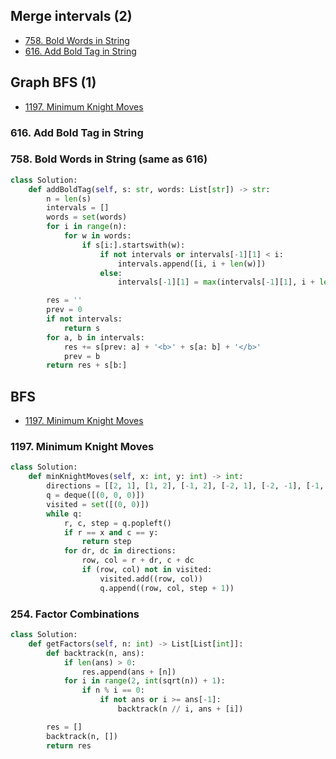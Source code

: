 ## Merge intervals (2)

* [758. Bold Words in String](#758-bold-words-in-string)
* [616. Add Bold Tag in String](#616-add-bold-tag-in-string)

## Graph BFS (1)

* [1197. Minimum Knight Moves](#1197-minimum-knight-moves)


### 616. Add Bold Tag in String
### 758. Bold Words in String (same as 616)

```python
class Solution:
    def addBoldTag(self, s: str, words: List[str]) -> str:
        n = len(s)
        intervals = [] 
        words = set(words)
        for i in range(n):
            for w in words:
                if s[i:].startswith(w):
                    if not intervals or intervals[-1][1] < i:
                        intervals.append([i, i + len(w)])
                    else:
                        intervals[-1][1] = max(intervals[-1][1], i + len(w))

        res = ''
        prev = 0
        if not intervals:
            return s
        for a, b in intervals:
            res += s[prev: a] + '<b>' + s[a: b] + '</b>'
            prev = b 
        return res + s[b:]
```
## BFS 

* [1197. Minimum Knight Moves](#1197-minimum-knight-moves)

### 1197. Minimum Knight Moves

```python
class Solution:
    def minKnightMoves(self, x: int, y: int) -> int:
        directions = [[2, 1], [1, 2], [-1, 2], [-2, 1], [-2, -1], [-1, -2], [1, -2], [2, -1]]
        q = deque([(0, 0, 0)])
        visited = set([(0, 0)])
        while q:
            r, c, step = q.popleft()
            if r == x and c == y:
                return step
            for dr, dc in directions:
                row, col = r + dr, c + dc 
                if (row, col) not in visited:
                    visited.add((row, col))
                    q.append((row, col, step + 1))
```

### 254. Factor Combinations

```python
class Solution:
    def getFactors(self, n: int) -> List[List[int]]:
        def backtrack(n, ans):
            if len(ans) > 0:
                res.append(ans + [n])
            for i in range(2, int(sqrt(n)) + 1):
                if n % i == 0:
                    if not ans or i >= ans[-1]:
                        backtrack(n // i, ans + [i])

        res = []
        backtrack(n, [])
        return res 
```